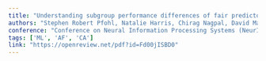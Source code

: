 ```yaml
---
title: "Understanding subgroup performance differences of fair predictors using causal models"
authors: "Stephen Robert Pfohl, Natalie Harris, Chirag Nagpal, David Madras, Vishwali Mhasawade, Olawale Elijah Salaudeen, Katherine A Heller, Sanmi Koyejo, Alexander Nicholas D'Amour"
conference: "Conference on Neural Information Processing Systems (NeurIPS), 2023. Workshop on Distribution Shifts (DistShift)"
tags: ['ML', 'AF', 'CA']
link: "https://openreview.net/pdf?id=Fd00jISBD0"
---
```

